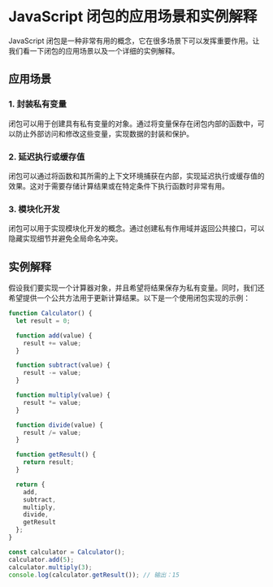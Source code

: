 # JavaScript 闭包的应用场景和实例解释

JavaScript 闭包是一种非常有用的概念，它在很多场景下可以发挥重要作用。让我们看一下闭包的应用场景以及一个详细的实例解释。

## 应用场景

### 1. 封装私有变量

闭包可以用于创建具有私有变量的对象。通过将变量保存在闭包内部的函数中，可以防止外部访问和修改这些变量，实现数据的封装和保护。

### 2. 延迟执行或缓存值

闭包可以通过将函数和其所需的上下文环境捕获在内部，实现延迟执行或缓存值的效果。这对于需要存储计算结果或在特定条件下执行函数时非常有用。

### 3. 模块化开发

闭包可以用于实现模块化开发的概念。通过创建私有作用域并返回公共接口，可以隐藏实现细节并避免全局命名冲突。

## 实例解释

假设我们要实现一个计算器对象，并且希望将结果保存为私有变量。同时，我们还希望提供一个公共方法用于更新计算结果。以下是一个使用闭包实现的示例：

```javascript
function Calculator() {
  let result = 0;

  function add(value) {
    result += value;
  }

  function subtract(value) {
    result -= value;
  }

  function multiply(value) {
    result *= value;
  }

  function divide(value) {
    result /= value;
  }

  function getResult() {
    return result;
  }

  return {
    add,
    subtract,
    multiply,
    divide,
    getResult
  };
}

const calculator = Calculator();
calculator.add(5);
calculator.multiply(3);
console.log(calculator.getResult()); // 输出：15
```